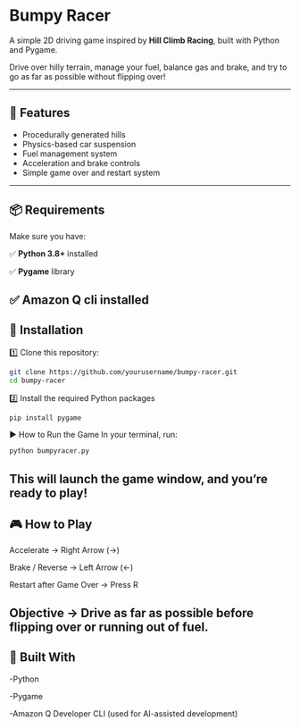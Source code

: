 # Bumpy Racer

A simple 2D driving game inspired by **Hill Climb Racing**, built with Python and Pygame.

Drive over hilly terrain, manage your fuel, balance gas and brake, and try to go as far as possible without flipping over!

---

## 🚀 Features

- Procedurally generated hills
- Physics-based car suspension
- Fuel management system
- Acceleration and brake controls
- Simple game over and restart system

---

## 📦 Requirements

Make sure you have:

✅ **Python 3.8+** installed  

✅ **Pygame** library

✅ **Amazon Q cli** installed
---

## 🔧 Installation

1️⃣ Clone this repository:

```bash
git clone https://github.com/yourusername/bumpy-racer.git
cd bumpy-racer
```
2️⃣ Install the required Python packages
```bash
pip install pygame
```
▶️ How to Run the Game
In your terminal, run:

```bash
python bumpyracer.py
```

This will launch the game window, and you’re ready to play!
---
## 🎮 How to Play

Accelerate → Right Arrow (→)

Brake / Reverse → Left Arrow (←)

Restart after Game Over → Press R

Objective → Drive as far as possible before flipping over or running out of fuel.
---
## 🤖 Built With

-Python

-Pygame

-Amazon Q Developer CLI (used for AI-assisted development)

